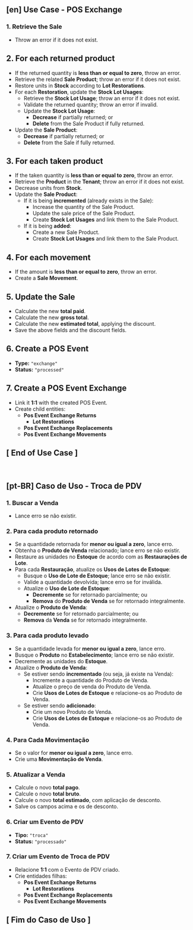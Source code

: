 ## [en] Use Case - POS Exchange

### 1. Retrieve the Sale
- Throw an error if it does not exist.

## 2. For each returned product
- If the returned quantity is **less than or equal to zero**, throw an error.
- Retrieve the related **Sale Product**; throw an error if it does not exist.
- Restore units in **Stock** according to **Lot Restorations**.
- For each **Restoration**, update the **Stock Lot Usages**:
  - Retrieve the **Stock Lot Usage**; throw an error if it does not exist.
  - Validate the returned quantity; throw an error if invalid.
  - Update the **Stock Lot Usage**:
    - **Decrease** if partially returned; or
    - **Delete** from the Sale Product if fully returned.
- Update the **Sale Product**:
  - **Decrease** if partially returned; or
  - **Delete** from the Sale if fully returned.

## 3. For each taken product
- If the taken quantity is **less than or equal to zero**, throw an error.
- Retrieve the **Product** in the **Tenant**; throw an error if it does not exist.
- Decrease units from **Stock**.
- Update the **Sale Product**:
  - If it is being **incremented** (already exists in the Sale):
    - Increase the quantity of the Sale Product.
    - Update the sale price of the Sale Product.
    - Create **Stock Lot Usages** and link them to the Sale Product.
  - If it is being **added**:
    - Create a new Sale Product.
    - Create **Stock Lot Usages** and link them to the Sale Product.

## 4. For each movement
- If the amount is **less than or equal to zero**, throw an error.
- Create a **Sale Movement**.

## 5. Update the Sale
- Calculate the new **total paid**.
- Calculate the new **gross total**.
- Calculate the new **estimated total**, applying the discount.
- Save the above fields and the discount fields.

## 6. Create a POS Event
- **Type:** `"exchange"`
- **Status:** `"processed"`

## 7. Create a POS Event Exchange
- Link it **1:1** with the created POS Event.
- Create child entities:
  - **Pos Event Exchange Returns**
    - **Lot Restorations**
  - **Pos Event Exchange Replacements**
  - **Pos Event Exchange Movements**

## [ End of Use Case ]
<br />

## [pt-BR] Caso de Uso - Troca de PDV

### 1. Buscar a Venda
- Lance erro se não existir.

### 2. Para cada produto retornado
- Se a quantidade retornada for **menor ou igual a zero**, lance erro.
- Obtenha o **Produto de Venda** relacionado; lance erro se não existir.
- Restaure as unidades no **Estoque** de acordo com as **Restaurações de Lote**.
- Para cada **Restauração**, atualize os **Usos de Lotes de Estoque**:
  - Busque o **Uso de Lote de Estoque**; lance erro se não existir.
  - Valide a quantidade devolvida; lance erro se for inválida.
  - Atualize o **Uso de Lote de Estoque**:
    - **Decremente** se for retornado parcialmente; ou
    - **Remova** do **Produto de Venda** se for retornado integralmente.
- Atualize o **Produto de Venda**:
  - **Decremente** se for retornado parcialmente; ou
  - **Remova** da **Venda** se for retornado integralmente.

### 3. Para cada produto levado
- Se a quantidade levada for **menor ou igual a zero**, lance erro.
- Busque o **Produto** no **Estabelecimento**; lance erro se não existir.
- Decremente as unidades do **Estoque**.
- Atualize o **Produto de Venda**:
  - Se estiver sendo **incrementado** (ou seja, já existe na Venda):
    - Incremente a quantidade do Produto de Venda.
    - Atualize o preço de venda do Produto de Venda.
    - Crie **Usos de Lotes de Estoque** e relacione-os ao Produto de Venda.
  - Se estiver sendo **adicionado**:
    - Crie um novo Produto de Venda.
    - Crie **Usos de Lotes de Estoque** e relacione-os ao Produto de Venda.

### 4. Para Cada Movimentação
- Se o valor for **menor ou igual a zero**, lance erro.
- Crie uma **Movimentação de Venda**.

### 5. Atualizar a Venda
- Calcule o novo **total pago**.
- Calcule o novo **total bruto**.
- Calcule o novo **total estimado**, com aplicação de desconto.
- Salve os campos acima e os de desconto.

### 6. Criar um Evento de PDV
- **Tipo:** `"troca"`
- **Status:** `"processado"`

### 7. Criar um Evento de Troca de PDV
- Relacione **1:1** com o Evento de PDV criado.
- Crie entidades filhas:
  - **Pos Event Exchange Returns**
    - **Lot Restorations**
  - **Pos Event Exchange Replacements**
  - **Pos Event Exchange Movements**

## [ Fim do Caso de Uso ]